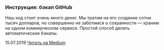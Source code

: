 ### Инструкция: бэкап GitHub

Наш код стоит очень много денег. Мы тратим на его создание сотни тысяч долларов, но совершенно не заботимся о сохранности — храним на одном коммерческом сервисе. Простой способ делать автоматические бэкапы.

15.07.2019 [Читать на Medium](https://medium.com/@igor.kamyshev/github-backup-18a9a4c35c85)